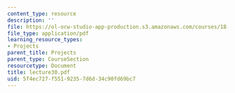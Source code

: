 ```yaml
---
content_type: resource
description: ''
file: https://ol-ocw-studio-app-production.s3.amazonaws.com/courses/18-704-seminar-in-algebra-and-number-theory-rational-points-on-elliptic-curves-fall-2004/5f4ec727f55192357d6d34c90fd69bc7_lecture30.pdf
file_type: application/pdf
learning_resource_types:
- Projects
parent_title: Projects
parent_type: CourseSection
resourcetype: Document
title: lecture30.pdf
uid: 5f4ec727-f551-9235-7d6d-34c90fd69bc7
---
```

